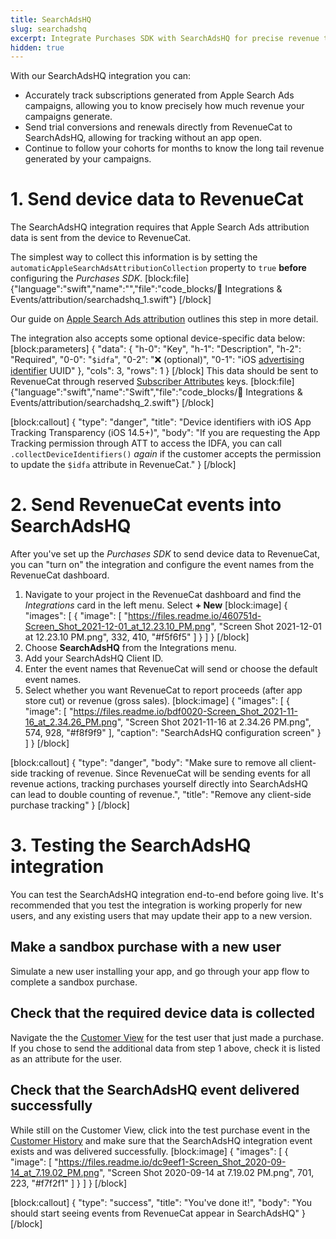 ```yaml
---
title: SearchAdsHQ
slug: searchadshq
excerpt: Integrate Purchases SDK with SearchAdsHQ for precise revenue tracking
hidden: true
---
```

With our SearchAdsHQ integration you can:
* Accurately track subscriptions generated from Apple Search Ads campaigns, allowing you to know precisely how much revenue your campaigns generate.
* Send trial conversions and renewals directly from RevenueCat to SearchAdsHQ, allowing for tracking without an app open.
* Continue to follow your cohorts for months to know the long tail revenue generated by your campaigns.

# 1. Send device data to RevenueCat

The SearchAdsHQ integration requires that Apple Search Ads attribution data is sent from the device to RevenueCat. 

The simplest way to collect this information is by setting the `automaticAppleSearchAdsAttributionCollection` property to `true` **before** configuring the *Purchases SDK*.
[block:file]
{"language":"swift","name":"","file":"code_blocks/🔌 Integrations & Events/attribution/searchadshq_1.swift"}
[/block]

Our guide on [Apple Search Ads attribution](doc:apple-search-ads) outlines this step in more detail.

The integration also accepts some optional device-specific data below:
[block:parameters]
{
  "data": {
    "h-0": "Key",
    "h-1": "Description",
    "h-2": "Required",
    "0-0": "`$idfa`",
    "0-2": "❌ (optional)",
    "0-1": "iOS [advertising identifier](https://developer.apple.com/documentation/adsupport/asidentifiermanager/1614151-advertisingidentifier) UUID"
  },
  "cols": 3,
  "rows": 1
}
[/block]
This data should be sent to RevenueCat through reserved [Subscriber Attributes](doc:subscriber-attributes) keys. 
[block:file]
{"language":"swift","name":"Swift","file":"code_blocks/🔌 Integrations & Events/attribution/searchadshq_2.swift"}
[/block]


[block:callout]
{
  "type": "danger",
  "title": "Device identifiers with iOS App Tracking Transparency (iOS 14.5+)",
  "body": "If you are requesting the App Tracking permission through ATT to access the IDFA, you can call `.collectDeviceIdentifiers()` *again* if the customer accepts the permission to update the `$idfa` attribute in RevenueCat."
}
[/block]
# 2. Send RevenueCat events into SearchAdsHQ

After you've set up the *Purchases SDK* to send device data to RevenueCat, you can "turn on" the integration and configure the event names from the RevenueCat dashboard.

1. Navigate to your project in the RevenueCat dashboard and find the *Integrations* card in the left menu. Select **+ New** 
[block:image]
{
  "images": [
    {
      "image": [
        "https://files.readme.io/460751d-Screen_Shot_2021-12-01_at_12.23.10_PM.png",
        "Screen Shot 2021-12-01 at 12.23.10 PM.png",
        332,
        410,
        "#f5f6f5"
      ]
    }
  ]
}
[/block]
2. Choose **SearchAdsHQ** from the Integrations menu.
3. Add your SearchAdsHQ Client ID.
4. Enter the event names that RevenueCat will send or choose the default event names.
5. Select whether you want RevenueCat to report proceeds (after app store cut) or revenue (gross sales).
[block:image]
{
  "images": [
    {
      "image": [
        "https://files.readme.io/bdf0020-Screen_Shot_2021-11-16_at_2.34.26_PM.png",
        "Screen Shot 2021-11-16 at 2.34.26 PM.png",
        574,
        928,
        "#f8f9f9"
      ],
      "caption": "SearchAdsHQ configuration screen"
    }
  ]
}
[/block]

[block:callout]
{
  "type": "danger",
  "body": "Make sure to remove all client-side tracking of revenue. Since RevenueCat will be sending events for all revenue actions, tracking purchases yourself directly into SearchAdsHQ can lead to double counting of revenue.",
  "title": "Remove any client-side purchase tracking"
}
[/block]
# 3. Testing the SearchAdsHQ integration

You can test the SearchAdsHQ integration end-to-end before going live. It's recommended that you test the integration is working properly for new users, and any existing users that may update their app to a new version.

## Make a sandbox purchase with a new user
Simulate a new user installing your app, and go through your app flow to complete a sandbox purchase.

## Check that the required device data is collected
Navigate the the [Customer View](doc:customers) for the test user that just made a purchase. If you chose to send the additional data from step 1 above, check it is listed as an attribute for the user.

## Check that the SearchAdsHQ event delivered successfully
While still on the Customer View, click into the test purchase event in the [Customer History](doc:customer-history) and make sure that the SearchAdsHQ integration event exists and was delivered successfully. 
[block:image]
{
  "images": [
    {
      "image": [
        "https://files.readme.io/dc9eef1-Screen_Shot_2020-09-14_at_7.19.02_PM.png",
        "Screen Shot 2020-09-14 at 7.19.02 PM.png",
        701,
        223,
        "#f7f2f1"
      ]
    }
  ]
}
[/block]

[block:callout]
{
  "type": "success",
  "title": "You've done it!",
  "body": "You should start seeing events from RevenueCat appear in SearchAdsHQ"
}
[/block]